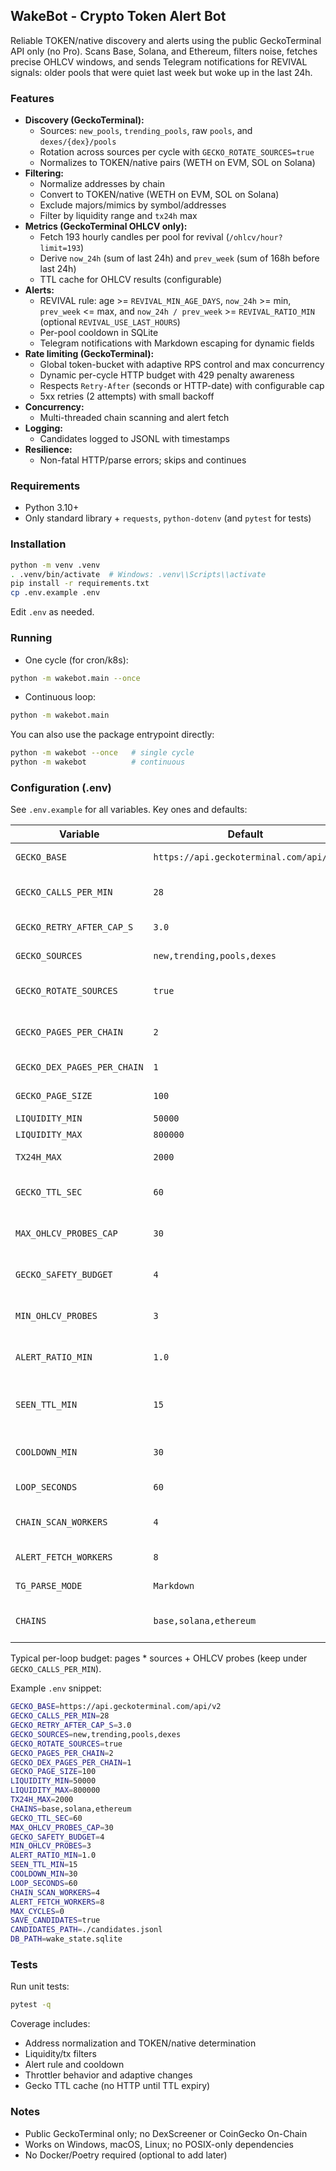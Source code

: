 ## WakeBot - Crypto Token Alert Bot

Reliable TOKEN/native discovery and alerts using the public GeckoTerminal API only (no Pro). Scans Base, Solana, and Ethereum, filters noise, fetches precise OHLCV windows, and sends Telegram notifications for REVIVAL signals: older pools that were quiet last week but woke up in the last 24h.

### Features
- **Discovery (GeckoTerminal):**
  - Sources: `new_pools`, `trending_pools`, raw `pools`, and `dexes/{dex}/pools`
  - Rotation across sources per cycle with `GECKO_ROTATE_SOURCES=true`
  - Normalizes to TOKEN/native pairs (WETH on EVM, SOL on Solana)
- **Filtering:**
  - Normalize addresses by chain
  - Convert to TOKEN/native (WETH on EVM, SOL on Solana)
  - Exclude majors/mimics by symbol/addresses
  - Filter by liquidity range and `tx24h` max
- **Metrics (GeckoTerminal OHLCV only):**
  - Fetch 193 hourly candles per pool for revival (`/ohlcv/hour?limit=193`)
  - Derive `now_24h` (sum of last 24h) and `prev_week` (sum of 168h before last 24h)
  - TTL cache for OHLCV results (configurable)
- **Alerts:**
  - REVIVAL rule: age >= `REVIVAL_MIN_AGE_DAYS`, `now_24h` >= min, `prev_week` <= max, and `now_24h / prev_week` >= `REVIVAL_RATIO_MIN` (optional `REVIVAL_USE_LAST_HOURS`)
  - Per-pool cooldown in SQLite
  - Telegram notifications with Markdown escaping for dynamic fields
- **Rate limiting (GeckoTerminal):**
  - Global token-bucket with adaptive RPS control and max concurrency
  - Dynamic per-cycle HTTP budget with 429 penalty awareness
  - Respects `Retry-After` (seconds or HTTP-date) with configurable cap
  - 5xx retries (2 attempts) with small backoff
- **Concurrency:**
  - Multi-threaded chain scanning and alert fetch
- **Logging:**
  - Candidates logged to JSONL with timestamps
- **Resilience:**
  - Non-fatal HTTP/parse errors; skips and continues

### Requirements
- Python 3.10+
- Only standard library + `requests`, `python-dotenv` (and `pytest` for tests)

### Installation
```bash
python -m venv .venv
. .venv/bin/activate  # Windows: .venv\\Scripts\\activate
pip install -r requirements.txt
cp .env.example .env
```

Edit `.env` as needed.

### Running
- One cycle (for cron/k8s):
```bash
python -m wakebot.main --once
```
- Continuous loop:
```bash
python -m wakebot.main
```

You can also use the package entrypoint directly:
```bash
python -m wakebot --once   # single cycle
python -m wakebot          # continuous
```

### Configuration (.env)
See `.env.example` for all variables. Key ones and defaults:

| Variable | Default | Notes |
|---|---|---|
| `GECKO_BASE` | `https://api.geckoterminal.com/api/v2` | Public GT API base |
| `GECKO_CALLS_PER_MIN` | `28` | Public budget target (< 30/min) |
| `GECKO_RETRY_AFTER_CAP_S` | `3.0` | Max sleep for Retry-After |
| `GECKO_SOURCES` | `new,trending,pools,dexes` | Discovery sources |
| `GECKO_ROTATE_SOURCES` | `true` | Rotate one source per cycle |
| `GECKO_PAGES_PER_CHAIN` | `2` | Pages per source per chain |
| `GECKO_DEX_PAGES_PER_CHAIN` | `1` | Pages per dex per chain |
| `GECKO_PAGE_SIZE` | `100` | Items per page |
| `LIQUIDITY_MIN` | `50000` | USD |
| `LIQUIDITY_MAX` | `800000` | USD |
| `TX24H_MAX` | `2000` | Buys + sells in 24h |
| `GECKO_TTL_SEC` | `60` | TTL for OHLCV cache |
| `MAX_OHLCV_PROBES_CAP` | `30` | Max per-cycle OHLCV probes |
| `GECKO_SAFETY_BUDGET` | `4` | Reserve HTTP calls per cycle |
| `MIN_OHLCV_PROBES` | `3` | Minimum probes if budget allows |
| `ALERT_RATIO_MIN` | `1.0` | Optional classic 1h vs prev48 rule |
| `SEEN_TTL_MIN` | `15` | Skip OHLCV for seen pools (minutes) |
| `COOLDOWN_MIN` | `30` | Per-pool alert cooldown |
| `LOOP_SECONDS` | `60` | Target loop duration |
| `CHAIN_SCAN_WORKERS` | `4` | Parallel chains for discovery |
| `ALERT_FETCH_WORKERS` | `8` | Parallel alert checks/sends |
| `TG_PARSE_MODE` | `Markdown` | Telegram parse mode |
| `CHAINS` | `base,solana,ethereum` | Supported: `ethereum→eth`, `base`, `solana` |

Typical per-loop budget: pages * sources + OHLCV probes (keep under `GECKO_CALLS_PER_MIN`).

Example `.env` snippet:

```bash
GECKO_BASE=https://api.geckoterminal.com/api/v2
GECKO_CALLS_PER_MIN=28
GECKO_RETRY_AFTER_CAP_S=3.0
GECKO_SOURCES=new,trending,pools,dexes
GECKO_ROTATE_SOURCES=true
GECKO_PAGES_PER_CHAIN=2
GECKO_DEX_PAGES_PER_CHAIN=1
GECKO_PAGE_SIZE=100
LIQUIDITY_MIN=50000
LIQUIDITY_MAX=800000
TX24H_MAX=2000
CHAINS=base,solana,ethereum
GECKO_TTL_SEC=60
MAX_OHLCV_PROBES_CAP=30
GECKO_SAFETY_BUDGET=4
MIN_OHLCV_PROBES=3
ALERT_RATIO_MIN=1.0
SEEN_TTL_MIN=15
COOLDOWN_MIN=30
LOOP_SECONDS=60
CHAIN_SCAN_WORKERS=4
ALERT_FETCH_WORKERS=8
MAX_CYCLES=0
SAVE_CANDIDATES=true
CANDIDATES_PATH=./candidates.jsonl
DB_PATH=wake_state.sqlite
```

### Tests
Run unit tests:
```bash
pytest -q
```

Coverage includes:
- Address normalization and TOKEN/native determination
- Liquidity/tx filters
- Alert rule and cooldown
- Throttler behavior and adaptive changes
- Gecko TTL cache (no HTTP until TTL expiry)

### Notes
- Public GeckoTerminal only; no DexScreener or CoinGecko On-Chain
- Works on Windows, macOS, Linux; no POSIX-only dependencies
- No Docker/Poetry required (optional to add later)
